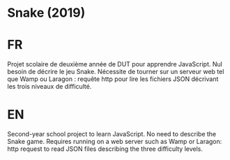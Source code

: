 # Snake (2019)

# FR
Projet scolaire de deuxième année de DUT pour apprendre JavaScript. Nul besoin de décrire le jeu Snake.
Nécessite de tourner sur un serveur web tel que Wamp ou Laragon : requête http pour lire les fichiers JSON décrivant les trois niveaux de difficulté.

# EN
Second-year school project to learn JavaScript. No need to describe the Snake game.
Requires running on a web server such as Wamp or Laragon: http request to read JSON files describing the three difficulty levels.
